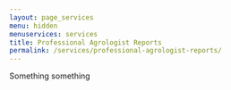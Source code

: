 ```yaml
---
layout: page_services
menu: hidden
menuservices: services
title: Professional Agrologist Reports
permalink: /services/professional-agrologist-reports/
---
```


Something something
